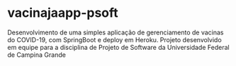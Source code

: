 # vacinajaapp-psoft
Desenvolvimento de uma simples aplicação de gerenciamento de vacinas do COVID-19, com SpringBoot e deploy em Heroku. Projeto desenvolvido em equipe para a disciplina de Projeto de Software da Universidade Federal de Campina Grande
